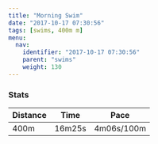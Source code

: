 ```yaml
---
title: "Morning Swim"
date: "2017-10-17 07:30:56"
tags: [swims, 400m m]
menu:
  nav:
    identifier: "2017-10-17 07:30:56"
    parent: "swims"
    weight: 130
---
```


### Stats

| Distance | Time | Pace |
|----------|------|------|
|400m|16m25s|4m06s/100m|
